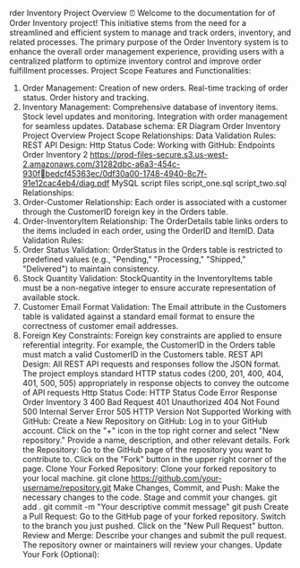 rder Inventory Project Overview
⏰ Welcome to the documentation for of Order Inventory project! This initiative stems from
the need for a streamlined and efficient system to manage and track orders, inventory,
and related processes. The primary purpose of the Order Inventory system is to enhance
the overall order management experience, providing users with a centralized platform to
optimize inventory control and improve order fulfillment processes.
Project Scope
Features and Functionalities:
1. Order Management:
Creation of new orders.
Real-time tracking of order status.
Order history and tracking.
2. Inventory Management:
Comprehensive database of inventory items.
Stock level updates and monitoring.
Integration with order management for seamless updates.
Database schema:
ER Diagram
Order
Inventory
Project
Overview
Project
Scope
Relationships: Data
Validation
Rules:
REST
API
Design:
Http
Status
Code:
Working
with
GitHub:
Endpoints
Order Inventory 2
https://prod-files-secure.s3.us-west-2.amazonaws.com/31282dbc-a6a3-454c-930fbedcf45363ec/0df30a00-1748-4940-8c7f-91e12cac4eb4/diag.pdf
MySQL script files
script_one.sql
script_two.sql
Relationships:
1. Order-Customer Relationship:
Each order is associated with a customer through the CustomerID foreign key in the Orders
table.
2. Order-InventoryItem Relationship:
The OrderDetails table links orders to the items included in each order, using the OrderID
and ItemID.
Data Validation Rules:
1. Order Status Validation:
OrderStatus in the Orders table is restricted to predefined values (e.g., "Pending,"
"Processing," "Shipped," "Delivered") to maintain consistency.
2. Stock Quantity Validation:
StockQuantity in the InventoryItems table must be a non-negative integer to ensure
accurate representation of available stock.
3. Customer Email Format Validation:
The Email attribute in the Customers table is validated against a standard email format to
ensure the correctness of customer email addresses.
4. Foreign Key Constraints:
Foreign key constraints are applied to ensure referential integrity. For example, the
CustomerID in the Orders table must match a valid CustomerID in the Customers table.
REST API Design:
All REST API requests and responses follow the JSON format. The project employs standard HTTP
status codes (200, 201, 400, 404, 401, 500, 505) appropriately in response objects to convey the
outcome of API requests
Http Status Code:
HTTP Status Code Error Response
Order Inventory 3
400 Bad Request
401 Unauthorized
404 Not Found
500 Internal Server Error
505 HTTP Version Not Supported
Working with GitHub:
Create a New Repository on GitHub:
Log in to your GitHub account.
Click on the "+" icon in the top right corner and select "New repository."
Provide a name, description, and other relevant details.
Fork the Repository:
Go to the GitHub page of the repository you want to contribute to.
Click on the "Fork" button in the upper right corner of the page.
Clone Your Forked Repository:
Clone your forked repository to your local machine.
git clone https://github.com/your-username/repository.git
Make Changes, Commit, and Push:
Make the necessary changes to the code.
Stage and commit your changes.
git add .
git commit -m "Your descriptive commit message"
git push
Create a Pull Request:
Go to the GitHub page of your forked repository.
Switch to the branch you just pushed.
Click on the "New Pull Request" button.
Review and Merge:
Describe your changes and submit the pull request.
The repository owner or maintainers will review your changes.
Update Your Fork (Optional):
